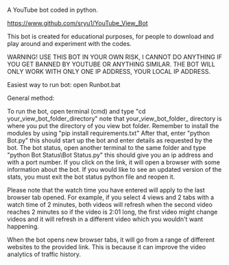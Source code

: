 A YouTube bot coded in python.

https://www.github.com/sryu1/YouTube_View_Bot

This bot is created for educational purposes, for people to download and play around and experiment with the codes.

WARNING! USE THIS BOT IN YOUR OWN RISK, I CANNOT DO ANYTHING IF YOU GET BANNED BY YOUTUBE OR ANYTHING SIMILAR.
THE BOT WILL ONLY WORK WITH ONLY ONE IP ADDRESS, YOUR LOCAL IP ADDRESS.

Easiest way to run bot: open Runbot.bat

General method:

To run the bot, open terminal (cmd) and type "cd your_view_bot_folder_directory" note that your_view_bot_folder_
directory is where you put the directory of you view bot folder. Remember to install the modules by using 
"pip install requirements.txt" After that, enter "python Bot.py" this should start up
the bot and enter details as requested by the bot. The bot status, open another terminal to the same folder and type
"python Bot Status\Bot Status.py" this should give you an ip address and with a port number. If you click on the link,
it will open a browser with some information about the bot. If you would like to see an updated version of the stats, 
you must exit the bot status python file and reopen it. 

Please note that the watch time you have entered will apply to the last browser tab opened. For example, if you select 4
views and 2 tabs with a watch time of 2 minutes, both videos will refresh when the second video reaches 2 minutes so if
the video is 2:01 long, the first video might change videos and it will refresh in a different video which you wouldn't 
want happening.

When the bot opens new browser tabs, it will go from a range of different websites to the provided link. This is because
it can improve the video analytics of traffic history.
